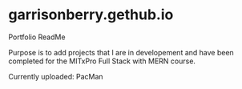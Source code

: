 # garrisonberry.gethub.io

Portfolio ReadMe

Purpose is to add projects that I are in developement and have been completed for the MITxPro Full Stack with MERN course.

Currently uploaded:
  PacMan
